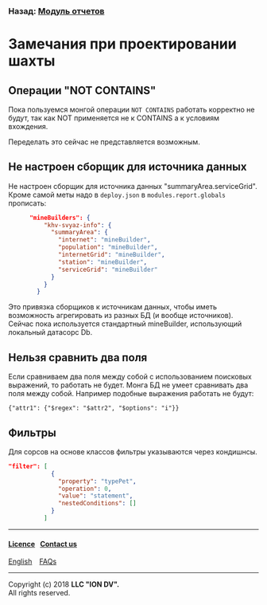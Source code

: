 ### Назад: [Модуль отчетов](/docs/en/3_modules_description/report.md)

# Замечания при проектировании шахты

## Операции "NOT CONTAINS"

Пока пользуемся монгой операции `NOT CONTAINS` работать корректно не будут, так как NOT применяется не к CONTAINS а к условиям вхождения.

Переделать это сейчас не представляется возможным.

## Не настроен сборщик для источника данных

Не настроен сборщик для источника данных "summaryArea.serviceGrid". Кроме самой меты надо в `deploy.json` в `modules.report.globals` прописать:

```json
      "mineBuilders": {
          "khv-svyaz-info": {
            "summaryArea": {
              "internet": "mineBuilder",
              "population": "mineBuilder",
              "internetGrid": "mineBuilder",
              "station": "mineBuilder",
              "serviceGrid": "mineBuilder"
            }
          }
        }
```
Это привязка сборщиков к источникам данных, чтобы иметь возможность агрегировать из разных БД (и вообще источников). Сейчас пока используется стандартный mineBuilder, использующий локальный датасорс Db.


## Нельзя сравнить два поля

Если сравниваем два поля между собой с использованием поисковых выражений, то работать не будет. Монга БД не умеет сравнивать два поля между собой.
Например подобные выражения работать не будут:

```
{"attr1": {"$regex": "$attr2", "$options": "i"}}
```

##  Фильтры

Для сорсов на основе классов фильтры указываются через кондишнсы.

```json
"filter": [
            {
              "property": "typePet",
              "operation": 0,
              "value": "statement",
              "nestedConditions": []
            }
          ]
```

--------------------------------------------------------------------------  


 #### [Licence](/LICENSE)&ensp;  [Contact us](https://iondv.ru/index.html) &ensp;  
[English](/docs/en/3_modules_description/report_warning.md) &ensp; [FAQs](/faqs.md)  <div><img src="https://mc.iondv.com/watch/local/docs/framework" style="position:absolute; left:-9999px;" height=1 width=1 alt="iondv metrics"></div>         



--------------------------------------------------------------------------  

Copyright (c) 2018 **LLC "ION DV".**   
All rights reserved. 